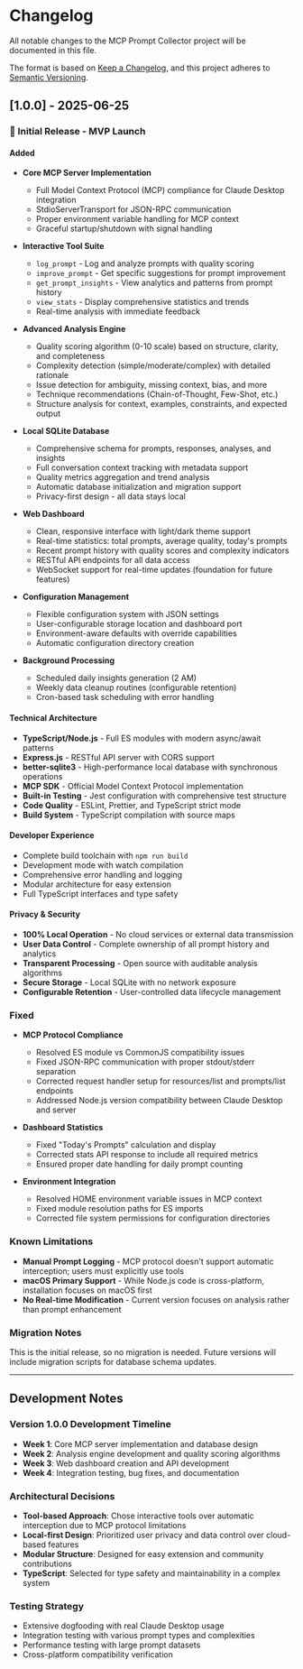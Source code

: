 # Changelog

All notable changes to the MCP Prompt Collector project will be documented in this file.

The format is based on [Keep a Changelog](https://keepachangelog.com/en/1.0.0/),
and this project adheres to [Semantic Versioning](https://semver.org/spec/v2.0.0.html).

## [1.0.0] - 2025-06-25

### 🎉 Initial Release - MVP Launch

#### Added
- **Core MCP Server Implementation**
  - Full Model Context Protocol (MCP) compliance for Claude Desktop integration
  - StdioServerTransport for JSON-RPC communication
  - Proper environment variable handling for MCP context
  - Graceful startup/shutdown with signal handling

- **Interactive Tool Suite**
  - `log_prompt` - Log and analyze prompts with quality scoring
  - `improve_prompt` - Get specific suggestions for prompt improvement
  - `get_prompt_insights` - View analytics and patterns from prompt history
  - `view_stats` - Display comprehensive statistics and trends
  - Real-time analysis with immediate feedback

- **Advanced Analysis Engine**
  - Quality scoring algorithm (0-10 scale) based on structure, clarity, and completeness
  - Complexity detection (simple/moderate/complex) with detailed rationale
  - Issue detection for ambiguity, missing context, bias, and more
  - Technique recommendations (Chain-of-Thought, Few-Shot, etc.)
  - Structure analysis for context, examples, constraints, and expected output

- **Local SQLite Database**
  - Comprehensive schema for prompts, responses, analyses, and insights
  - Full conversation context tracking with metadata support
  - Quality metrics aggregation and trend analysis
  - Automatic database initialization and migration support
  - Privacy-first design - all data stays local

- **Web Dashboard**
  - Clean, responsive interface with light/dark theme support
  - Real-time statistics: total prompts, average quality, today's prompts
  - Recent prompt history with quality scores and complexity indicators
  - RESTful API endpoints for all data access
  - WebSocket support for real-time updates (foundation for future features)

- **Configuration Management**
  - Flexible configuration system with JSON settings
  - User-configurable storage location and dashboard port
  - Environment-aware defaults with override capabilities
  - Automatic configuration directory creation

- **Background Processing**
  - Scheduled daily insights generation (2 AM)
  - Weekly data cleanup routines (configurable retention)
  - Cron-based task scheduling with error handling

#### Technical Architecture
- **TypeScript/Node.js** - Full ES modules with modern async/await patterns
- **Express.js** - RESTful API server with CORS support
- **better-sqlite3** - High-performance local database with synchronous operations
- **MCP SDK** - Official Model Context Protocol implementation
- **Built-in Testing** - Jest configuration with comprehensive test structure
- **Code Quality** - ESLint, Prettier, and TypeScript strict mode
- **Build System** - TypeScript compilation with source maps

#### Developer Experience
- Complete build toolchain with `npm run build`
- Development mode with watch compilation
- Comprehensive error handling and logging
- Modular architecture for easy extension
- Full TypeScript interfaces and type safety

#### Privacy & Security
- **100% Local Operation** - No cloud services or external data transmission
- **User Data Control** - Complete ownership of all prompt history and analytics
- **Transparent Processing** - Open source with auditable analysis algorithms
- **Secure Storage** - Local SQLite with no network exposure
- **Configurable Retention** - User-controlled data lifecycle management

### Fixed
- **MCP Protocol Compliance**
  - Resolved ES module vs CommonJS compatibility issues
  - Fixed JSON-RPC communication with proper stdout/stderr separation
  - Corrected request handler setup for resources/list and prompts/list endpoints
  - Addressed Node.js version compatibility between Claude Desktop and server

- **Dashboard Statistics**
  - Fixed "Today's Prompts" calculation and display
  - Corrected stats API response to include all required metrics
  - Ensured proper date handling for daily prompt counting

- **Environment Integration**
  - Resolved HOME environment variable issues in MCP context
  - Fixed module resolution paths for ES imports
  - Corrected file system permissions for configuration directories

### Known Limitations
- **Manual Prompt Logging** - MCP protocol doesn't support automatic interception; users must explicitly use tools
- **macOS Primary Support** - While Node.js code is cross-platform, installation focuses on macOS first
- **No Real-time Modification** - Current version focuses on analysis rather than prompt enhancement

### Migration Notes
This is the initial release, so no migration is needed. Future versions will include migration scripts for database schema updates.

---

## Development Notes

### Version 1.0.0 Development Timeline
- **Week 1**: Core MCP server implementation and database design
- **Week 2**: Analysis engine development and quality scoring algorithms
- **Week 3**: Web dashboard creation and API development
- **Week 4**: Integration testing, bug fixes, and documentation

### Architectural Decisions
- **Tool-based Approach**: Chose interactive tools over automatic interception due to MCP protocol limitations
- **Local-first Design**: Prioritized user privacy and data control over cloud-based features
- **Modular Structure**: Designed for easy extension and community contributions
- **TypeScript**: Selected for type safety and maintainability in a complex system

### Testing Strategy
- Extensive dogfooding with real Claude Desktop usage
- Integration testing with various prompt types and complexities
- Performance testing with large prompt datasets
- Cross-platform compatibility verification